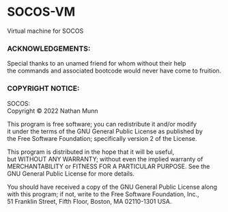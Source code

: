 # SOCOS-VM
Virtual machine for SOCOS

### ACKNOWLEDGEMENTS:

Special thanks to an unamed friend for whom without their help  
the commands and associated bootcode would never have come to fruition.

### COPYRIGHT NOTICE:

SOCOS:  
Copyright © 2022  Nathan Munn

This program is free software; you can redistribute it and/or modify  
it under the terms of the GNU General Public License as published by  
the Free Software Foundation; specifically version 2 of the License.  

This program is distributed in the hope that it will be useful,  
but WITHOUT ANY WARRANTY; without even the implied warranty of  
MERCHANTABILITY or FITNESS FOR A PARTICULAR PURPOSE.  See the  
GNU General Public License for more details.  

You should have received a copy of the GNU General Public License along  
with this program; if not, write to the Free Software Foundation, Inc.,  
51 Franklin Street, Fifth Floor, Boston, MA 02110-1301 USA.  
